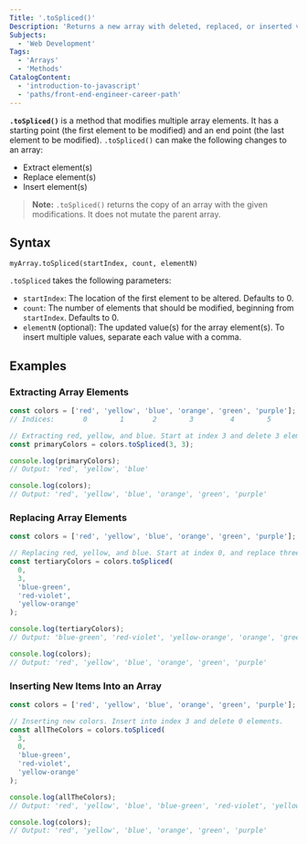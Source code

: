 ```yaml
---
Title: '.toSpliced()'
Description: 'Returns a new array with deleted, replaced, or inserted values at the given index.'
Subjects:
  - 'Web Development'
Tags:
  - 'Arrays'
  - 'Methods'
CatalogContent:
  - 'introduction-to-javascript'
  - 'paths/front-end-engineer-career-path'
---
```


**`.toSpliced()`** is a method that modifies multiple array elements. It has a starting point (the first element to be modified) and an end point (the last element to be modified). `.toSpliced()` can make the following changes to an array:

- Extract element(s)
- Replace element(s)
- Insert element(s)

> **Note:** `.toSpliced()` returns the copy of an array with the given modifications. It does not mutate the parent array.

## Syntax

```pseudo
myArray.toSpliced(startIndex, count, elementN)
```

`.toSpliced` takes the following parameters:

- `startIndex`: The location of the first element to be altered. Defaults to 0.
- `count`: The number of elements that should be modified, beginning from `startIndex`. Defaults to 0.
- `elementN` (optional): The updated value(s) for the array element(s). To insert multiple values, separate each value with a comma.

## Examples

### Extracting Array Elements

```js
const colors = ['red', 'yellow', 'blue', 'orange', 'green', 'purple'];
// Indices:       0        1       2        3         4        5

// Extracting red, yellow, and blue. Start at index 3 and delete 3 elements
const primaryColors = colors.toSpliced(3, 3);

console.log(primaryColors);
// Output: 'red', 'yellow', 'blue'

console.log(colors);
// Output: 'red', 'yellow', 'blue', 'orange', 'green', 'purple'
```

### Replacing Array Elements

```js
const colors = ['red', 'yellow', 'blue', 'orange', 'green', 'purple'];

// Replacing red, yellow, and blue. Start at index 0, and replace three items.
const tertiaryColors = colors.toSpliced(
  0,
  3,
  'blue-green',
  'red-violet',
  'yellow-orange'
);

console.log(tertiaryColors);
// Output: 'blue-green', 'red-violet', 'yellow-orange', 'orange', 'green', 'purple'

console.log(colors);
// Output: 'red', 'yellow', 'blue', 'orange', 'green', 'purple'
```

### Inserting New Items Into an Array

```js
const colors = ['red', 'yellow', 'blue', 'orange', 'green', 'purple'];

// Inserting new colors. Insert into index 3 and delete 0 elements.
const allTheColors = colors.toSpliced(
  3,
  0,
  'blue-green',
  'red-violet',
  'yellow-orange'
);

console.log(allTheColors);
// Output: 'red', 'yellow', 'blue', 'blue-green', 'red-violet', 'yellow-orange', 'orange', 'green', 'purple'

console.log(colors);
// Output: 'red', 'yellow', 'blue', 'orange', 'green', 'purple'
```

